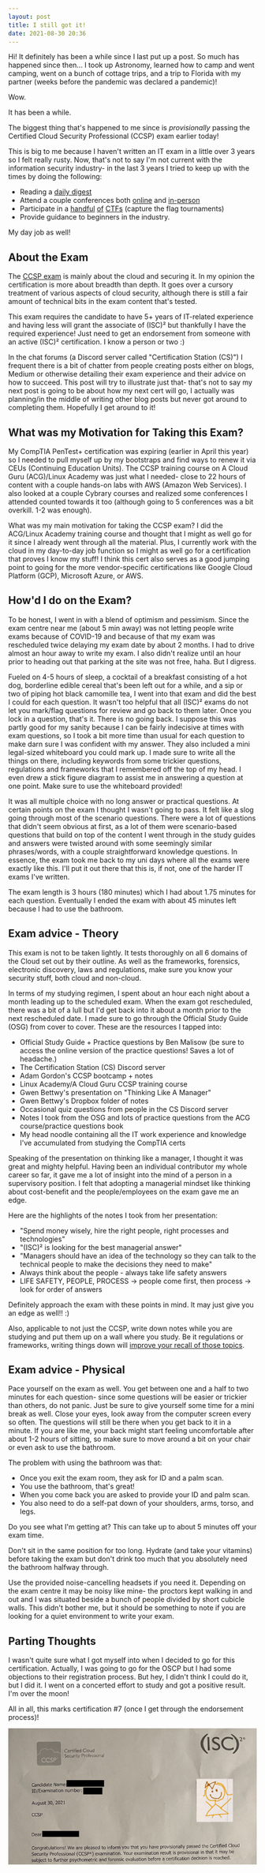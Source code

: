 ```yaml
---
layout: post
title: I still got it!
date: 2021-08-30 20:36
---
```


Hi! It definitely has been a while since I last put up a post. So much has happened since then... I took up Astronomy, learned how to camp and went camping, went on a bunch of cottage trips, and a trip to Florida with my partner (weeks before the pandemic was declared a pandemic)!

Wow.

It has been a while.

The biggest thing that's happened to me since is *provisionally* passing the Certified Cloud Security Professional (CCSP) exam earlier today!

This is big to me because I haven't written an IT exam in a little over 3 years so I felt really rusty. Now, that's not to say I'm not current with the information security industry- in the last 3 years I tried to keep up with the times by doing the following:
- Reading a [daily digest](https://www.thecyberwire.com/newsletters/daily-briefing)
- Attend a couple conferences both [online](https://hope.net/) and [in-person](https://layer8conference.com/)
- Participate in a [handful](https://hakin9.org/hacky-easter/) [of](https://holidayhackchallenge.com/) [CTFs](https://www.tracelabs.org/) (capture the flag tournaments) 
- Provide guidance to beginners in the industry. 

My day job as well!

<h2> About the Exam </h2>

The [CCSP exam](https://www.isc2.org/Certifications/CCSP) is mainly about the cloud and securing it. In my opinion the certification is more about breadth than depth. It goes over a cursory treatment of various aspects of cloud security, although there is still a fair amount of technical bits in the exam content that's tested.

This exam requires the candidate to have 5+ years of IT-related experience and having less will grant the associate of (ISC)² but thankfully I have the required experience! Just need to get an endorsement from someone with an active (ISC)² certification. I know a person or two :)

In the chat forums (a Discord server called "Certification Station (CS)") I frequent there is a bit of chatter from people creating posts either on blogs, Medium or otherwise detailing their exam experience and their advice on how to succeed. This post will try to illustrate just that- that's not to say my next post is going to be about how my next cert will go, I actually was planning/in the middle of writing other blog posts but never got around to completing them. Hopefully I get around to it!


<h2> What was my Motivation for Taking this Exam? </h2>
My CompTIA PenTest+ certification was expiring (earlier in April this year) so I needed to pull myself up by my bootstraps and find ways to renew it via CEUs (Continuing Education Units). The CCSP training course on A Cloud Guru (ACG)/Linux Academy was just what I needed- close to 22 hours of content with a couple hands-on labs with AWS (Amazon Web Services). I also looked at a couple Cybrary courses and realized some conferences I attended counted towards it too (although going to 5 conferences was a bit overkill. 1-2 was enough). 

What was my main motivation for taking the CCSP exam? I did the ACG/Linux Academy training course and thought that I might as well go for it since I already went through all the material. Plus, I currently work with the cloud in my day-to-day job function so I might as well go for a certification that proves I know my stuff! I think this cert also serves as a good jumping point to going for the more vendor-specific certifications like Google Cloud Platform (GCP), Microsoft Azure, or AWS.


<h2> How'd I do on the Exam? </h2>

To be honest, I went in with a blend of optimism and pessimism. Since the exam centre near me (about 5 min away) was not letting people write exams because of COVID-19 and because of that my exam was rescheduled twice delaying my exam date by about 2 months. I had to drive almost an hour away to write my exam. I also didn't realize until an hour prior to heading out that parking at the site was not free, haha. But I digress. 

Fueled on 4-5 hours of sleep, a cocktail of a breakfast consisting of a hot dog, borderline edible cereal that's been left out for a while, and a sip or two of piping hot black camomille tea, I went into that exam and did the best I could for each question. It wasn't too helpful that all (ISC)² exams do not let you mark/flag questions for review and go back to them later. Once you lock in a question, that's it. There is no going back. I suppose this was partly good for my sanity because I can be fairly indecisive at times with exam questions, so I took a bit more time than usual for each question to make darn sure I was confident with my answer. They also included a mini legal-sized whiteboard you could mark up. I made sure to write all the things on there, including keywords from some trickier questions, regulations and frameworks that I remembered off the top of my head. I even drew a stick figure diagram to assist me in answering a question at one point. Make sure to use the whiteboard provided!

It was all multiple choice with no long answer or practical questions. At certain points on the exam I thought I wasn't going to pass. It felt like a slog going through most of the scenario questions. There were a lot of questions that didn't seem obvious at first, as a lot of them were scenario-based questions that build on top of the content I went through in the study guides and answers were twisted around with some seemingly similar phrases/words, with a couple straightforward knowledge questions. In essence, the exam took me back to my uni days where all the exams were exactly like this. I'll put it out there that this is, if not, one of the harder IT exams I've written. 

The exam length is 3 hours (180 minutes) which I had about 1.75 minutes for each question. Eventually I ended the exam with about 45 minutes left because I had to use the bathroom.


<h2> Exam advice - Theory </h2>

This exam is not to be taken lightly. It tests thoroughly on all 6 domains of the Cloud set out by their outline. As well as the frameworks, forensics, electronic discovery, laws and regulations, make sure you know your security stuff, both cloud and non-cloud. 

In terms of my studying regimen, I spent about an hour each night about a month leading up to the scheduled exam. When the exam got rescheduled, there was a bit of a lull but I'd get back into it about a month prior to the next rescheduled date. I made sure to go through the Official Study Guide (OSG) from cover to cover.
These are the resources I tapped into: 
- Official Study Guide + Practice questions by Ben Malisow (be sure to access the online version of the practice questions! Saves a lot of headache.)
- The Certification Station (CS) Discord server
- Adam Gordon's CCSP bootcamp + notes
- Linux Academy/A Cloud Guru CCSP training course
- Gwen Bettwy's presentation on "Thinking Like A Manager"
- Gwen Bettwy's Dropbox folder of notes
- Occasional quiz questions from people in the CS Discord server
- Notes I took from the OSG and lots of practice questions from the ACG course/practice questions book
- My head noodle containing all the IT work experience and knowledge I've accumulated from studying the CompTIA certs

Speaking of the presentation on thinking like a manager, I thought it was great and mighty helpful. Having been an individual contributor my whole career so far, it gave me a lot of insight into the mind of a person in a supervisory position. I felt that adopting a managerial mindset like thinking about cost-benefit and the people/employees on the exam gave me an edge.

Here are the highlights of the notes I took from her presentation:
- "Spend money wisely, hire the right people, right processes and technologies"
- "(ISC)² is looking for the best managerial answer"
- "Managers should have an idea of the technology so they can talk to the technical people to make the decisions they need to make"
- Always think about the people - always take life safety answers
- LIFE SAFETY, PEOPLE, PROCESS -> people come first, then process -> look for order of answers

Definitely approach the exam with these points in mind. It may just give you an edge as well!! :)

Also, applicable to not just the CCSP, write down notes while you are studying and put them up on a wall where you study. Be it regulations or frameworks, writing things down will [improve your recall of those topics](https://redbooth.com/blog/handwriting-and-memory). 

<h2> Exam advice - Physical </h2>

Pace yourself on the exam as well. You get between one and a half to two minutes for each question- since some questions will be easier or trickier than others, do not panic. Just be sure to give yourself some time for a mini break as well. Close your eyes, look away from the computer screen every so often. The questions will still be there when you get back to it in a minute. If you are like me, your back might start feeling uncomfortable after about 1-2 hours of sitting, so make sure to move around a bit on your chair or even ask to use the bathroom. 

The problem with using the bathroom was that:
- Once you exit the exam room, they ask for ID and a palm scan.
- You use the bathroom, that's great!
- When you come back you are asked to provide your ID and palm scan.
- You also need to do a self-pat down of your shoulders, arms, torso, and legs.

Do you see what I'm getting at? This can take up to about 5 minutes off your exam time.

Don't sit in the same position for too long. Hydrate (and take your vitamins) before taking the exam but don't drink too much that you absolutely need the bathroom halfway through. 

Use the provided noise-cancelling headsets if you need it. Depending on the exam centre it may be noisy like mine- the proctors kept walking in and out and I was situated beside a bunch of people divided by short cubicle walls. This didn't bother me, but it should be something to note if you are looking for a quiet environment to write your exam.

<h2> Parting Thoughts </h2>

I wasn't quite sure what I got myself into when I decided to go for this certification. Actually, I was going to go for the OSCP but I had some objections to their registration process. But hey, I didn't think I could do it, but I did it. I went on a concerted effort to study and got a positive result. I'm over the moon!

All in all, this marks certification #7 (once I get through the endorsement process)!

![girl passes exam, world is in awe. everything was awesome that day.](/assets/ccsp/passed.png)
